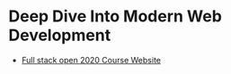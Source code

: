 # Deep Dive Into Modern Web Development
* [Full stack open 2020 Course Website](https://fullstackopen.com/en)

